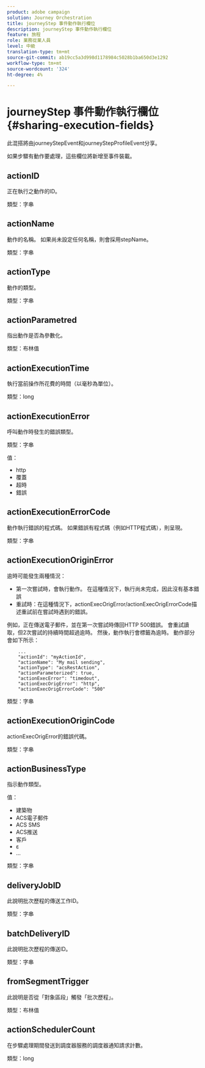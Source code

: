```yaml
---
product: adobe campaign
solution: Journey Orchestration
title: journeyStep 事件動作執行欄位
description: journeyStep 事件動作執行欄位
feature: 旅程
role: 業務從業人員
level: 中級
translation-type: tm+mt
source-git-commit: ab19cc5a3d998d1178984c5028b1ba650d3e1292
workflow-type: tm+mt
source-wordcount: '324'
ht-degree: 4%

---
```



# journeyStep 事件動作執行欄位 {#sharing-execution-fields}

此混搭將由journeyStepEvent和journeyStepProfileEvent分享。

如果步驟有動作要處理，這些欄位將新增至事件裝載。

## actionID

正在執行之動作的ID。

類型：字串

## actionName

動作的名稱。 如果尚未設定任何名稱，則會採用stepName。

類型：字串

## actionType

動作的類型。

類型：字串

## actionParametred

指出動作是否為參數化。

類型：布林值

## actionExecutionTime

執行當前操作所花費的時間（以毫秒為單位）。

類型：long

## actionExecutionError

呼叫動作時發生的錯誤類型。

類型：字串

值：
* http
* 覆蓋
* 超時
* 錯誤

## actionExecutionErrorCode

動作執行錯誤的程式碼。 如果錯誤有程式碼（例如HTTP程式碼），則呈現。

類型：字串

## actionExecutionOriginError

逾時可能發生兩種情況：

* 第一次嘗試時，會執行動作。 在這種情況下，執行尚未完成，因此沒有基本錯誤
* 重試時：在這種情況下，actionExecOrigError/actionExecOrigErrorCode描述重試前在嘗試時遇到的錯誤。

例如，正在傳送電子郵件，並在第一次嘗試時傳回HTTP 500錯誤。 會重試讀取，但2次嘗試的持續時間超過逾時。 然後，動作執行會標籤為逾時。 動作部分會如下所示：

```
    ...
    "actionId": "myActionId",
    "actionName": "My mail sending",
    "actionType": "acsRestAction",
    "actionParameterized": true,
    "actionExecError": "timedout",
    "actionExecOrigError": "http",
    "actionExecOrigErrorCode": "500"
```

類型：字串

## actionExecutionOriginCode

actionExecOrigError的錯誤代碼。

類型：字串

## actionBusinessType

指示動作類型。

值：

* 建築物
* ACS電子郵件
* ACS SMS
* ACS推送
* 客戶
* ε
* ...

類型：字串

## deliveryJobID

此說明批次歷程的傳送工作ID。

類型：字串

## batchDeliveryID

此說明批次歷程的傳送ID。

類型：字串

## fromSegmentTrigger

此說明是否從「對象區段」觸發「批次歷程」。

類型：布林值

## actionSchedulerCount

在步驟處理期間發送到調度器服務的調度器通知請求計數。

類型：long
